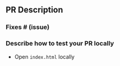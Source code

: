## PR Description 

<!--- Please include a summary of the change and which issue is fixed. Please also include relevant motivation and context. 
Also feel free to add any screenshots or gifs if applicable -->

### Fixes # (issue)

### Describe how to test your PR locally

- Open `index.html` locally 
<!--- Write any other instructions for testing -->
